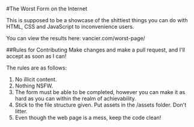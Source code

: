 #The Worst Form on the Internet

This is supposed to be a showcase of the shittiest things you can do with HTML, CSS and JavaScript to inconvenience users.

You can view the results here: vancier.com/worst-page/

##Rules for Contributing
Make changes and make a pull request, and I'll accept as soon as I can!

The rules are as follows:

1. No illicit content.
2. Nothing NSFW.
3. The form must be able to be completed, however you can make it as hard as you can within the realm of achievability.
4. Stick to the file structure given. Put assets in the /assets folder. Don't litter.
5. Even though the web page is a mess, keep the code clean!
